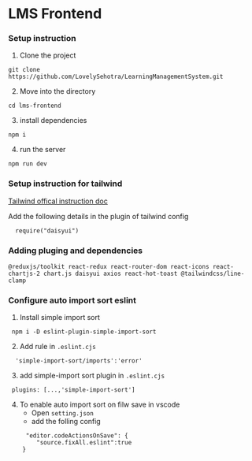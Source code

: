 # LMS Frontend

### Setup instruction

1. Clone the project

```
git clone https://github.com/LovelySehotra/LearningManagementSystem.git
```

2. Move into the directory 

```
cd lms-frontend

```
3. install dependencies

```
npm i

```
4. run the server

```
npm run dev

```
### Setup instruction for tailwind 

[Tailwind offical instruction doc](https://tailwindcss.com/docs/guides/vite)

Add the following details in the plugin of tailwind config

```
  require("daisyui")
```

###  Adding pluging and dependencies

```
@reduxjs/toolkit react-redux react-router-dom react-icons react-chartjs-2 chart.js daisyui axios react-hot-toast @tailwindcss/line-clamp

```

### Configure auto import sort eslint
1. Install simple import sort
```
 npm i -D eslint-plugin-simple-import-sort

```
2. Add rule in `.eslint.cjs`
```
  'simple-import-sort/imports':'error'
```
3. add simple-import sort plugin in `.eslint.cjs`
```
 plugins: [...,'simple-import-sort']    
```
4. To enable auto import sort on filw save in vscode
    - Open `setting.json`
    - add the folling config

```
     "editor.codeActionsOnSave": {
        "source.fixAll.eslint":true 
    }
```